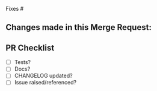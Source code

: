 Fixes #

Changes made in this Merge Request:
 - 


PR Checklist
------------
 - [ ] Tests?
 - [ ] Docs?
 - [ ] CHANGELOG updated?
 - [ ] Issue raised/referenced?
